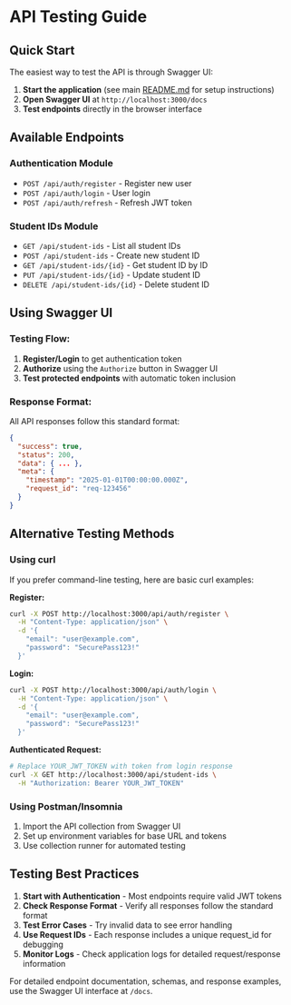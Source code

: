 # API Testing Guide

## Quick Start

The easiest way to test the API is through Swagger UI:

1. **Start the application** (see main [README.md](../README.md) for setup instructions)
2. **Open Swagger UI** at `http://localhost:3000/docs`
3. **Test endpoints** directly in the browser interface

## Available Endpoints

### Authentication Module
- `POST /api/auth/register` - Register new user
- `POST /api/auth/login` - User login
- `POST /api/auth/refresh` - Refresh JWT token

### Student IDs Module
- `GET /api/student-ids` - List all student IDs
- `POST /api/student-ids` - Create new student ID
- `GET /api/student-ids/{id}` - Get student ID by ID
- `PUT /api/student-ids/{id}` - Update student ID
- `DELETE /api/student-ids/{id}` - Delete student ID

## Using Swagger UI

### Testing Flow:
1. **Register/Login** to get authentication token
2. **Authorize** using the `Authorize` button in Swagger UI
3. **Test protected endpoints** with automatic token inclusion

### Response Format:
All API responses follow this standard format:
```json
{
  "success": true,
  "status": 200,
  "data": { ... },
  "meta": {
    "timestamp": "2025-01-01T00:00:00.000Z",
    "request_id": "req-123456"
  }
}
```

## Alternative Testing Methods

### Using curl
If you prefer command-line testing, here are basic curl examples:

**Register:**
```bash
curl -X POST http://localhost:3000/api/auth/register \
  -H "Content-Type: application/json" \
  -d '{
    "email": "user@example.com",
    "password": "SecurePass123!"
  }'
```

**Login:**
```bash
curl -X POST http://localhost:3000/api/auth/login \
  -H "Content-Type: application/json" \
  -d '{
    "email": "user@example.com",
    "password": "SecurePass123!"
  }'
```

**Authenticated Request:**
```bash
# Replace YOUR_JWT_TOKEN with token from login response
curl -X GET http://localhost:3000/api/student-ids \
  -H "Authorization: Bearer YOUR_JWT_TOKEN"
```

### Using Postman/Insomnia
1. Import the API collection from Swagger UI
2. Set up environment variables for base URL and tokens
3. Use collection runner for automated testing

## Testing Best Practices

1. **Start with Authentication** - Most endpoints require valid JWT tokens
2. **Check Response Format** - Verify all responses follow the standard format
3. **Test Error Cases** - Try invalid data to see error handling
4. **Use Request IDs** - Each response includes a unique request_id for debugging
5. **Monitor Logs** - Check application logs for detailed request/response information

For detailed endpoint documentation, schemas, and response examples, use the Swagger UI interface at `/docs`.